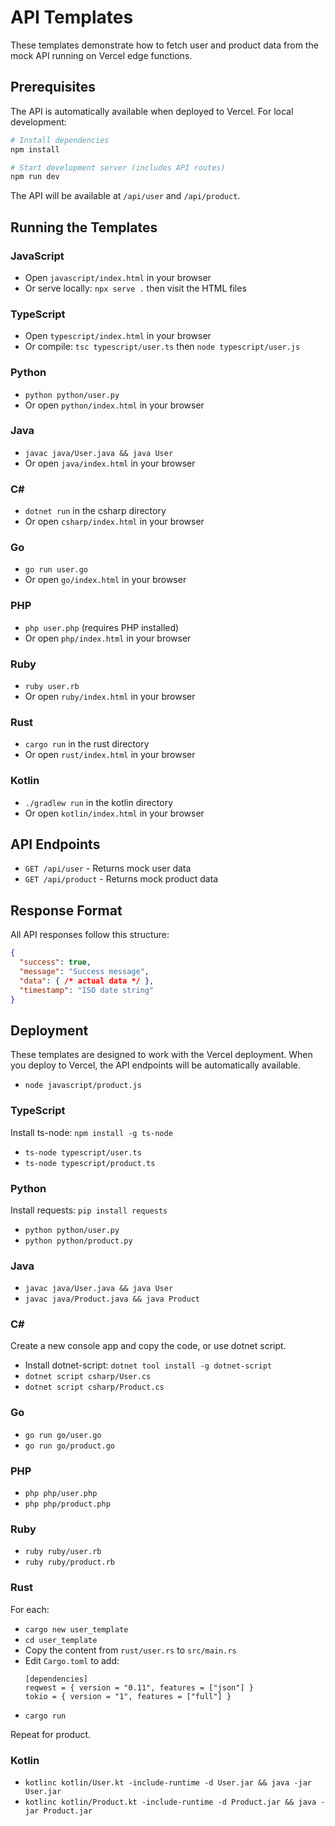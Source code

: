 # API Templates

These templates demonstrate how to fetch user and product data from the mock API running on Vercel edge functions.

## Prerequisites

The API is automatically available when deployed to Vercel. For local development:

```bash
# Install dependencies
npm install

# Start development server (includes API routes)
npm run dev
```

The API will be available at `/api/user` and `/api/product`.

## Running the Templates

### JavaScript
- Open `javascript/index.html` in your browser
- Or serve locally: `npx serve .` then visit the HTML files

### TypeScript
- Open `typescript/index.html` in your browser
- Or compile: `tsc typescript/user.ts` then `node typescript/user.js`

### Python
- `python python/user.py`
- Or open `python/index.html` in your browser

### Java
- `javac java/User.java && java User`
- Or open `java/index.html` in your browser

### C#
- `dotnet run` in the csharp directory
- Or open `csharp/index.html` in your browser

### Go
- `go run user.go`
- Or open `go/index.html` in your browser

### PHP
- `php user.php` (requires PHP installed)
- Or open `php/index.html` in your browser

### Ruby
- `ruby user.rb`
- Or open `ruby/index.html` in your browser

### Rust
- `cargo run` in the rust directory
- Or open `rust/index.html` in your browser

### Kotlin
- `./gradlew run` in the kotlin directory
- Or open `kotlin/index.html` in your browser

## API Endpoints

- `GET /api/user` - Returns mock user data
- `GET /api/product` - Returns mock product data

## Response Format

All API responses follow this structure:

```json
{
  "success": true,
  "message": "Success message",
  "data": { /* actual data */ },
  "timestamp": "ISO date string"
}
```

## Deployment

These templates are designed to work with the Vercel deployment. When you deploy to Vercel, the API endpoints will be automatically available.
- `node javascript/product.js`

### TypeScript
Install ts-node: `npm install -g ts-node`
- `ts-node typescript/user.ts`
- `ts-node typescript/product.ts`

### Python
Install requests: `pip install requests`
- `python python/user.py`
- `python python/product.py`

### Java
- `javac java/User.java && java User`
- `javac java/Product.java && java Product`

### C#
Create a new console app and copy the code, or use dotnet script.
- Install dotnet-script: `dotnet tool install -g dotnet-script`
- `dotnet script csharp/User.cs`
- `dotnet script csharp/Product.cs`

### Go
- `go run go/user.go`
- `go run go/product.go`

### PHP
- `php php/user.php`
- `php php/product.php`

### Ruby
- `ruby ruby/user.rb`
- `ruby ruby/product.rb`

### Rust
For each:
- `cargo new user_template`
- `cd user_template`
- Copy the content from `rust/user.rs` to `src/main.rs`
- Edit `Cargo.toml` to add:
  ```
  [dependencies]
  reqwest = { version = "0.11", features = ["json"] }
  tokio = { version = "1", features = ["full"] }
  ```
- `cargo run`

Repeat for product.

### Kotlin
- `kotlinc kotlin/User.kt -include-runtime -d User.jar && java -jar User.jar`
- `kotlinc kotlin/Product.kt -include-runtime -d Product.jar && java -jar Product.jar`
